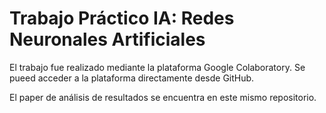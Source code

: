 # Trabajo Práctico IA: Redes Neuronales Artificiales

El trabajo fue realizado mediante la plataforma Google Colaboratory. Se pueed acceder a la plataforma directamente desde GitHub.

El paper de análisis de resultados se encuentra en este mismo repositorio.
